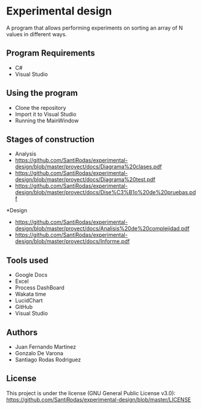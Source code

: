  # Experimental design
A program that allows performing experiments on sorting an array of N values in different ways.

## Program Requirements

* C#
* Visual Studio


## Using the program

* Clone the repository
* Import it to Visual Studio
* Running the MainWindow


## Stages of construction
* Analysis
* https://github.com/SantiRodas/experimental-design/blob/master/proyect/docs/Diagrama%20clases.pdf
* https://github.com/SantiRodas/experimental-design/blob/master/proyect/docs/Diagrama%20test.pdf
* https://github.com/SantiRodas/experimental-design/blob/master/proyect/docs/Dise%C3%B1o%20de%20pruebas.pdf


*Design
* https://github.com/SantiRodas/experimental-design/blob/master/proyect/docs/Analisis%20de%20complejidad.pdf
* https://github.com/SantiRodas/experimental-design/blob/master/proyect/docs/Informe.pdf


## Tools used

* Google Docs
* Excel
* Process DashBoard
* Wakata time
* LucidChart
* GitHub
* Visual Studio


## Authors

* Juan Fernando Martinez
* Gonzalo De Varona
* Santiago Rodas Rodriguez


## License
This project is under the license (GNU General Public License v3.0): https://github.com/SantiRodas/experimental-design/blob/master/LICENSE
